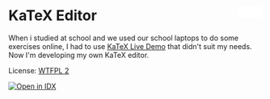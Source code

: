 # <img align="right" src="/icons/favicon/normal-mono.svg" alt="f(O_X)" title="KaTeX Editor" width="10%"> KaTeX Editor

When i studied at school and we used our school laptops to do some exercises online, I had to use [KaTeX Live Demo](https://sixthform.info/katex/examples/demo.html) that didn't suit my needs. Now I'm developing my own KaTeX editor.

License: [WTFPL 2](http://www.wtfpl.net/about/)

<a href="https://idx.google.com/import?url=https://github.com/sn0wgit/katex-preview-generator">
<picture>
  <source media="(prefers-color-scheme: dark)" srcset="https://cdn.idx.dev/btn/open_dark_32@2x.png">
  <source media="(prefers-color-scheme: light)" srcset="https://cdn.idx.dev/btn/open_light_32@2x.png">
  <img height="32" alt="Open in IDX" src="https://cdn.idx.dev/btn/open_purple_32@2x.png">
</picture>
</a>